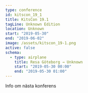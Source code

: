 ```yaml
---
type: conference
id: kitscon_19_1
title: KitsCon 19.1
tagLine: Unknown Edition
location: Unknown
start: "2019-05-30"
end: "2019-06-02"
image: /assets/kitscon_19-1.png
active: false
schema:
  - type: airplane
    title: Resa Göteborg → Unknown
    start: "2019-05-30 00:00"
    end: "2019-05-30 01:00"
---
```


Info om nästa konferens

